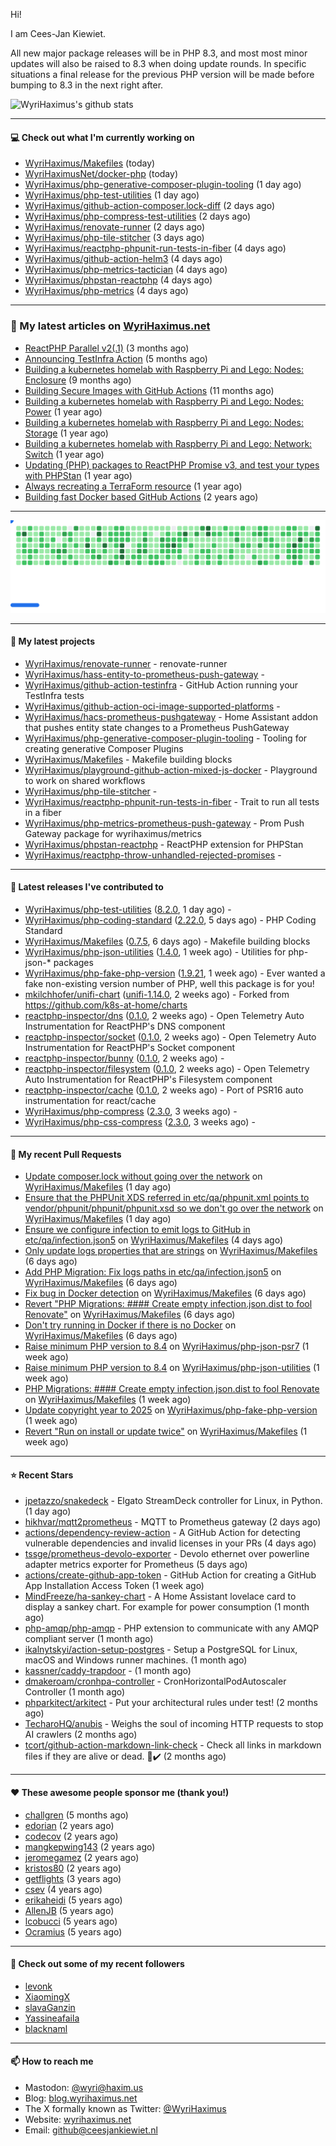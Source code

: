 Hi!

I am Cees-Jan Kiewiet.

All new major package releases will be in PHP 8.3, and most most minor updates will also be raised to 8.3 when doing update rounds. In specific situations a final release for the previous PHP version will be made before bumping to 8.3 in the next right after.

![WyriHaximus's github stats](https://github-readme-stats.vercel.app/api?username=WyriHaximus&show_icons=true)

---

#### 💻 Check out what I'm currently working on

- [WyriHaximus/Makefiles](https://github.com/WyriHaximus/Makefiles) (today)
- [WyriHaximusNet/docker-php](https://github.com/WyriHaximusNet/docker-php) (today)
- [WyriHaximus/php-generative-composer-plugin-tooling](https://github.com/WyriHaximus/php-generative-composer-plugin-tooling) (1 day ago)
- [WyriHaximus/php-test-utilities](https://github.com/WyriHaximus/php-test-utilities) (1 day ago)
- [WyriHaximus/github-action-composer.lock-diff](https://github.com/WyriHaximus/github-action-composer.lock-diff) (2 days ago)
- [WyriHaximus/php-compress-test-utilities](https://github.com/WyriHaximus/php-compress-test-utilities) (2 days ago)
- [WyriHaximus/renovate-runner](https://github.com/WyriHaximus/renovate-runner) (2 days ago)
- [WyriHaximus/php-tile-stitcher](https://github.com/WyriHaximus/php-tile-stitcher) (3 days ago)
- [WyriHaximus/reactphp-phpunit-run-tests-in-fiber](https://github.com/WyriHaximus/reactphp-phpunit-run-tests-in-fiber) (4 days ago)
- [WyriHaximus/github-action-helm3](https://github.com/WyriHaximus/github-action-helm3) (4 days ago)
- [WyriHaximus/php-metrics-tactician](https://github.com/WyriHaximus/php-metrics-tactician) (4 days ago)
- [WyriHaximus/phpstan-reactphp](https://github.com/WyriHaximus/phpstan-reactphp) (4 days ago)
- [WyriHaximus/php-metrics](https://github.com/WyriHaximus/php-metrics) (4 days ago)

---

### 📜 My latest articles on [WyriHaximus.net](https://blog.wyrihaximus.net/)

- [ReactPHP Parallel v2(.1)](https://blog.wyrihaximus.net/2025/06/reactphp-parallel-v2-/) (3 months ago)
- [Announcing TestInfra Action](https://blog.wyrihaximus.net/2025/03/announcing-testinfra-action/) (5 months ago)
- [Building a kubernetes homelab with Raspberry Pi and Lego: Nodes: Enclosure](https://blog.wyrihaximus.net/2024/12/building-a-kubernetes-homelab-with-raspberry-pies-and-lego-nodes-enclosure/) (9 months ago)
- [Building Secure Images with GitHub Actions](https://blog.wyrihaximus.net/2024/10/building-secure-images-with-github-actions/) (11 months ago)
- [Building a kubernetes homelab with Raspberry Pi and Lego: Nodes: Power](https://blog.wyrihaximus.net/2024/09/building-a-kubernetes-homelab-with-raspberry-pies-and-lego-nodes-power/) (1 year ago)
- [Building a kubernetes homelab with Raspberry Pi and Lego: Nodes: Storage](https://blog.wyrihaximus.net/2024/08/building-a-kubernetes-homelab-with-raspberry-pies-and-lego-nodes-storage/) (1 year ago)
- [Building a kubernetes homelab with Raspberry Pi and Lego: Network: Switch](https://blog.wyrihaximus.net/2024/07/building-a-kubernetes-homelab-with-raspberry-pies-and-lego-network-switch/) (1 year ago)
- [Updating (PHP) packages to ReactPHP Promise v3, and test your types with PHPStan](https://blog.wyrihaximus.net/2024/06/updating-php-packages-to-reactphp-promise-v3--and-test-your-types-with-phpstan/) (1 year ago)
- [Always recreating a TerraForm resource](https://blog.wyrihaximus.net/2024/04/always-recreating-a-terraform-resource/) (1 year ago)
- [Building fast Docker based GitHub Actions](https://blog.wyrihaximus.net/2023/03/building-fast-docker-based-github-actions/) (2 years ago)

---

<picture>
  <source
    media="(prefers-color-scheme: dark)"
    srcset="images/breakout-dark.svg"
  />
  <source
    media="(prefers-color-scheme: light)"
    srcset="images/breakout-light.svg"
  />
  <img alt="Breakout Game" src="images/breakout-light.svg" />
</picture>

---

#### 🌱 My latest projects

- [WyriHaximus/renovate-runner](https://github.com/WyriHaximus/renovate-runner) - renovate-runner
- [WyriHaximus/hass-entity-to-prometheus-push-gateway](https://github.com/WyriHaximus/hass-entity-to-prometheus-push-gateway) - 
- [WyriHaximus/github-action-testinfra](https://github.com/WyriHaximus/github-action-testinfra) - GitHub Action running your TestInfra tests
- [WyriHaximus/github-action-oci-image-supported-platforms](https://github.com/WyriHaximus/github-action-oci-image-supported-platforms) - 
- [WyriHaximus/hacs-prometheus-pushgateway](https://github.com/WyriHaximus/hacs-prometheus-pushgateway) - Home Assistant addon that pushes entity state changes to a Prometheus PushGateway
- [WyriHaximus/php-generative-composer-plugin-tooling](https://github.com/WyriHaximus/php-generative-composer-plugin-tooling) - Tooling for creating generative Composer Plugins
- [WyriHaximus/Makefiles](https://github.com/WyriHaximus/Makefiles) - Makefile building blocks
- [WyriHaximus/playground-github-action-mixed-js-docker](https://github.com/WyriHaximus/playground-github-action-mixed-js-docker) - Playground to work on shared workflows
- [WyriHaximus/php-tile-stitcher](https://github.com/WyriHaximus/php-tile-stitcher) - 
- [WyriHaximus/reactphp-phpunit-run-tests-in-fiber](https://github.com/WyriHaximus/reactphp-phpunit-run-tests-in-fiber) - Trait to run all tests in a fiber
- [WyriHaximus/php-metrics-prometheus-push-gateway](https://github.com/WyriHaximus/php-metrics-prometheus-push-gateway) - Prom Push Gateway package for wyrihaximus/metrics
- [WyriHaximus/phpstan-reactphp](https://github.com/WyriHaximus/phpstan-reactphp) - ReactPHP extension for PHPStan
- [WyriHaximus/reactphp-throw-unhandled-rejected-promises](https://github.com/WyriHaximus/reactphp-throw-unhandled-rejected-promises) - 

---

#### 🔭 Latest releases I've contributed to

- [WyriHaximus/php-test-utilities](https://github.com/WyriHaximus/php-test-utilities) ([8.2.0](https://github.com/WyriHaximus/php-test-utilities/releases/tag/8.2.0), 1 day ago) - 
- [WyriHaximus/php-coding-standard](https://github.com/WyriHaximus/php-coding-standard) ([2.22.0](https://github.com/WyriHaximus/php-coding-standard/releases/tag/2.22.0), 5 days ago) - PHP Coding Standard
- [WyriHaximus/Makefiles](https://github.com/WyriHaximus/Makefiles) ([0.7.5](https://github.com/WyriHaximus/Makefiles/releases/tag/0.7.5), 6 days ago) - Makefile building blocks
- [WyriHaximus/php-json-utilities](https://github.com/WyriHaximus/php-json-utilities) ([1.4.0](https://github.com/WyriHaximus/php-json-utilities/releases/tag/1.4.0), 1 week ago) - Utilities for php-json-* packages
- [WyriHaximus/php-fake-php-version](https://github.com/WyriHaximus/php-fake-php-version) ([1.9.21](https://github.com/WyriHaximus/php-fake-php-version/releases/tag/1.9.21), 1 week ago) - Ever wanted a fake non-existing version number of PHP, well this package is for you!
- [mkilchhofer/unifi-chart](https://github.com/mkilchhofer/unifi-chart) ([unifi-1.14.0](https://github.com/mkilchhofer/unifi-chart/releases/tag/unifi-1.14.0), 2 weeks ago) - Forked from https://github.com/k8s-at-home/charts
- [reactphp-inspector/dns](https://github.com/reactphp-inspector/dns) ([0.1.0](https://github.com/reactphp-inspector/dns/releases/tag/0.1.0), 2 weeks ago) - Open Telemetry Auto Instrumentation for ReactPHP&#39;s DNS component
- [reactphp-inspector/socket](https://github.com/reactphp-inspector/socket) ([0.1.0](https://github.com/reactphp-inspector/socket/releases/tag/0.1.0), 2 weeks ago) - Open Telemetry Auto Instrumentation for ReactPHP&#39;s Socket component
- [reactphp-inspector/bunny](https://github.com/reactphp-inspector/bunny) ([0.1.0](https://github.com/reactphp-inspector/bunny/releases/tag/0.1.0), 2 weeks ago) - 
- [reactphp-inspector/filesystem](https://github.com/reactphp-inspector/filesystem) ([0.1.0](https://github.com/reactphp-inspector/filesystem/releases/tag/0.1.0), 2 weeks ago) - Open Telemetry Auto Instrumentation for ReactPHP&#39;s Filesystem component
- [reactphp-inspector/cache](https://github.com/reactphp-inspector/cache) ([0.1.0](https://github.com/reactphp-inspector/cache/releases/tag/0.1.0), 2 weeks ago) - Port of PSR16 auto instrumentation for react/cache
- [WyriHaximus/php-compress](https://github.com/WyriHaximus/php-compress) ([2.3.0](https://github.com/WyriHaximus/php-compress/releases/tag/2.3.0), 3 weeks ago) - 
- [WyriHaximus/php-css-compress](https://github.com/WyriHaximus/php-css-compress) ([2.3.0](https://github.com/WyriHaximus/php-css-compress/releases/tag/2.3.0), 3 weeks ago) - 

---

#### 🔨 My recent Pull Requests

- [Update composer.lock without going over the network](https://github.com/WyriHaximus/Makefiles/pull/60) on [WyriHaximus/Makefiles](https://github.com/WyriHaximus/Makefiles) (1 day ago)
- [Ensure that the PHPUnit XDS referred in etc/qa/phpunit.xml points to vendor/phpunit/phpunit/phpunit.xsd so we don&#39;t go over the network](https://github.com/WyriHaximus/Makefiles/pull/59) on [WyriHaximus/Makefiles](https://github.com/WyriHaximus/Makefiles) (1 day ago)
- [Ensure we configure infection to emit logs to GitHub in etc/qa/infection.json5](https://github.com/WyriHaximus/Makefiles/pull/58) on [WyriHaximus/Makefiles](https://github.com/WyriHaximus/Makefiles) (4 days ago)
- [Only update logs properties that are strings](https://github.com/WyriHaximus/Makefiles/pull/57) on [WyriHaximus/Makefiles](https://github.com/WyriHaximus/Makefiles) (6 days ago)
- [Add PHP Migration: Fix logs paths in etc/qa/infection.json5](https://github.com/WyriHaximus/Makefiles/pull/56) on [WyriHaximus/Makefiles](https://github.com/WyriHaximus/Makefiles) (6 days ago)
- [Fix bug in Docker detection](https://github.com/WyriHaximus/Makefiles/pull/55) on [WyriHaximus/Makefiles](https://github.com/WyriHaximus/Makefiles) (6 days ago)
- [Revert &#34;PHP Migrations: #### Create empty infection.json.dist to fool Renovate&#34;](https://github.com/WyriHaximus/Makefiles/pull/54) on [WyriHaximus/Makefiles](https://github.com/WyriHaximus/Makefiles) (6 days ago)
- [Don&#39;t try running in Docker if there is no Docker](https://github.com/WyriHaximus/Makefiles/pull/53) on [WyriHaximus/Makefiles](https://github.com/WyriHaximus/Makefiles) (6 days ago)
- [Raise minimum PHP version to 8.4](https://github.com/WyriHaximus/php-json-psr7/pull/169) on [WyriHaximus/php-json-psr7](https://github.com/WyriHaximus/php-json-psr7) (1 week ago)
- [Raise minimum PHP version to 8.4](https://github.com/WyriHaximus/php-json-utilities/pull/62) on [WyriHaximus/php-json-utilities](https://github.com/WyriHaximus/php-json-utilities) (1 week ago)
- [PHP Migrations: #### Create empty infection.json.dist to fool Renovate](https://github.com/WyriHaximus/Makefiles/pull/52) on [WyriHaximus/Makefiles](https://github.com/WyriHaximus/Makefiles) (1 week ago)
- [Update copyright year to 2025](https://github.com/WyriHaximus/php-fake-php-version/pull/158) on [WyriHaximus/php-fake-php-version](https://github.com/WyriHaximus/php-fake-php-version) (1 week ago)
- [Revert &#34;Run on install or update twice&#34;](https://github.com/WyriHaximus/Makefiles/pull/51) on [WyriHaximus/Makefiles](https://github.com/WyriHaximus/Makefiles) (1 week ago)

---

#### ⭐ Recent Stars

- [jpetazzo/snakedeck](https://github.com/jpetazzo/snakedeck) - Elgato StreamDeck controller for Linux, in Python. (1 day ago)
- [hikhvar/mqtt2prometheus](https://github.com/hikhvar/mqtt2prometheus) - MQTT to Prometheus gateway (2 days ago)
- [actions/dependency-review-action](https://github.com/actions/dependency-review-action) - A GitHub Action for detecting vulnerable dependencies and invalid licenses in your PRs (4 days ago)
- [tssge/prometheus-devolo-exporter](https://github.com/tssge/prometheus-devolo-exporter) - Devolo ethernet over powerline adapter metrics exporter for Prometheus (5 days ago)
- [actions/create-github-app-token](https://github.com/actions/create-github-app-token) - GitHub Action for creating a GitHub App Installation Access Token (1 week ago)
- [MindFreeze/ha-sankey-chart](https://github.com/MindFreeze/ha-sankey-chart) - A Home Assistant lovelace card to display a sankey chart. For example for power consumption (1 month ago)
- [php-amqp/php-amqp](https://github.com/php-amqp/php-amqp) - PHP extension to communicate with any AMQP compliant server (1 month ago)
- [ikalnytskyi/action-setup-postgres](https://github.com/ikalnytskyi/action-setup-postgres) - Setup a PostgreSQL for Linux, macOS and Windows runner machines. (1 month ago)
- [kassner/caddy-trapdoor](https://github.com/kassner/caddy-trapdoor) -  (1 month ago)
- [dmakeroam/cronhpa-controller](https://github.com/dmakeroam/cronhpa-controller) - CronHorizontalPodAutoscaler Controller (1 month ago)
- [phparkitect/arkitect](https://github.com/phparkitect/arkitect) - Put your architectural rules under test! (2 months ago)
- [TecharoHQ/anubis](https://github.com/TecharoHQ/anubis) - Weighs the soul of incoming HTTP requests to stop AI crawlers (2 months ago)
- [tcort/github-action-markdown-link-check](https://github.com/tcort/github-action-markdown-link-check) - Check all links in markdown files if they are alive or dead. 🔗✔️ (2 months ago)

---

#### ❤️ These awesome people sponsor me (thank you!)

- [challgren](https://github.com/challgren) (5 months ago)
- [edorian](https://github.com/edorian) (2 years ago)
- [codecov](https://github.com/codecov) (2 years ago)
- [mangkepwing143](https://github.com/mangkepwing143) (2 years ago)
- [jeromegamez](https://github.com/jeromegamez) (2 years ago)
- [kristos80](https://github.com/kristos80) (2 years ago)
- [getflights](https://github.com/getflights) (3 years ago)
- [csev](https://github.com/csev) (4 years ago)
- [erikaheidi](https://github.com/erikaheidi) (5 years ago)
- [AllenJB](https://github.com/AllenJB) (5 years ago)
- [lcobucci](https://github.com/lcobucci) (5 years ago)
- [Ocramius](https://github.com/Ocramius) (5 years ago)

---

#### 👯 Check out some of my recent followers

- [levonk](https://github.com/levonk)
- [XiaomingX](https://github.com/XiaomingX)
- [slavaGanzin](https://github.com/slavaGanzin)
- [Yassineafaila](https://github.com/Yassineafaila)
- [blacknaml](https://github.com/blacknaml)

---

#### 📫 How to reach me

- Mastodon: [@wyri@haxim.us](https://toot-toot.wyrihaxim.us/@wyri)
- Blog: [blog.wyrihaximus.net](https://blog.wyrihaximus.net/)
- The X formally known as Twitter: [@WyriHaximus](https://twitter.com/WyriHaximus)
- Website: [wyrihaximus.net](https://wyrihaximus.net/)
- Email: [github@ceesjankiewiet.nl](mailto:github@ceesjankiewiet.nl)
